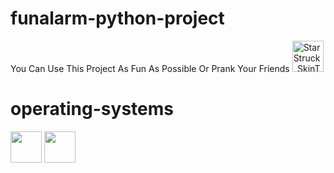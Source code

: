 # funalarm-python-project
You Can Use This Project As Fun As Possible Or Prank Your Friends
<img width="50" alt="StarStruck_SkinTone1" src="https://github.com/mahdiricky/funalarm-python-project/assets/150655877/e8d87e0a-f82b-4536-8b90-0cb63a168ecf">
# operating-systems
<img width='50' src='https://img.shields.io/badge/Windows-0078D4.svg?style=for-the-badge&logo=Windows&logoColor=white'></img>  <img width='50' src='https://img.shields.io/badge/Kali%20Linux-557C94.svg?style=for-the-badge&logo=Kali-Linux&logoColor=white'></img> 







